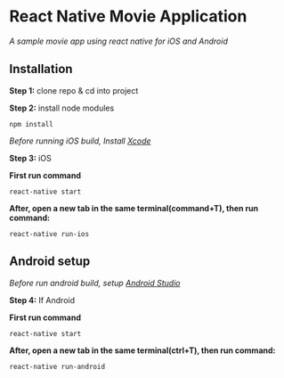 # React Native Movie Application

*A sample movie app using react native for iOS and Android*

## Installation

**Step 1:** clone repo & cd into project

**Step 2:** install node modules

```
npm install
```

*Before running iOS build, Install [Xcode](https://developer.apple.com/xcode/download/)*

**Step 3:** iOS

**First run command**
```
react-native start
```
**After, open a new tab in the same terminal(command+T), then run command:**

```
react-native run-ios
```

## Android setup


*Before run android build, setup [Android Studio](https://facebook.github.io/react-native/docs/android-setup.html)*

**Step 4:** If Android

**First run command**

```
react-native start
```

**After, open a new tab in the same terminal(ctrl+T), then run command:**

```
react-native run-android
```

